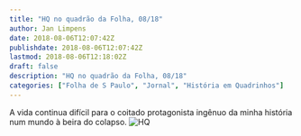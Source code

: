 ```yaml
---
title: "HQ no quadrão da Folha, 08/18"
author: Jan Limpens
date: 2018-08-06T12:07:42Z
publishdate: 2018-08-06T12:07:42Z
lastmod: 2018-08-06T12:18:02Z
draft: false
description: "HQ no quadrão da Folha, 08/18"
categories: ["Folha de S Paulo", "Jornal", "História em Quadrinhos"]
---
```


A vida continua difícil para o coitado protagonista ingênuo da minha história num mundo à beira do colapso.
![HQ](HQ-Imobiliário-impresso-web.png)
